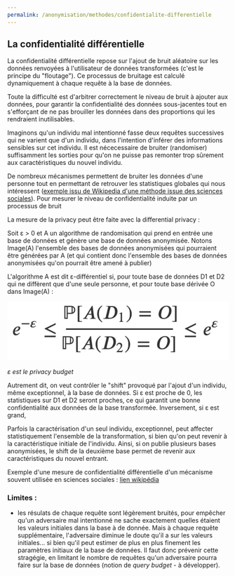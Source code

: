 ```yaml
---
permalink: /anonymisation/methodes/confidentialite-differentielle
---
```



## La confidentialité différentielle

La confidentialité différentielle repose sur l'ajout de bruit aléatoire sur les données renvoyées à l'utilisateur de données transformées (c'est le principe du "floutage"). Ce processus de bruitage est calculé dynamiquement à chaque requête à la base de données.

Toute la difficulté est d'arbitrer correctement le niveau de bruit à ajouter aux données, pour garantir la confidentialité des données sous-jacentes tout en s'efforçant de ne pas brouiller les données dans des proportions qui les rendraient inutilisables. 

Imaginons qu'un individu mal intentionné fasse deux requêtes successives qui ne varient que d'un individu, dans l'intention d'inférer des informations sensibles sur cet individu. Il est nécecessaire de bruiter (randomiser) suffisamment les sorties pour qu'on ne puisse pas remonter trop sûrement aux caractéristiques du nouvel individu. 

De nombreux mécanismes permettent de bruiter les données d'une personne tout en permettant de retrouver les statistiques globales qui nous intéressent ([exemple issu de Wikipedia d'une méthode issue des sciences sociales](https://fr.wikipedia.org/wiki/Confidentialit%C3%A9_diff%C3%A9rentielle#Illustration)). Pour mesurer le niveau de confidentialité induite par un processus de bruit 

La mesure de la privacy peut être faite avec la differential privacy :

Soit ε > 0 et A un algorithme de randomisation qui prend en entrée une base de données et génère une base de données anonymisée. Notons Image(A) l'ensemble des bases de données anonymisées qui pourraient être générées par A (et qui contient donc l'ensemble des bases de données anonymisées qu'on pourrait être amené à publier)

L'algorithme A est dit ε-différentiel si, pour toute base de données  D1 et D2 qui ne diffèrent que d'une seule personne, et pour toute base dérivée O dans Image(A) :

![encadrement de la probabilité de remonter à la base de données à partir de l'image](./images/differential-privacy.png)

_ε est le privacy budget_


Autrement dit, on veut contrôler le "shift" provoqué par l'ajout d'un individu, même exceptionnel, à la base de données. Si ε est proche de 0, les statistiques sur D1 et D2 seront proches, ce qui garantit une bonne confidentialité aux données de la base transformée. Inversement, si ε est grand, 

Parfois la caractérisation d'un seul individu, exceptionnel, peut affecter statistiquement l'ensemble de la transformation, si bien qu'on peut revenir à la caractéristique initiale de l'individu.
Ainsi, si on publie plusieurs bases anonymisées, le shift de la deuxième base permet de revenir aux caractéristiques du nouvel entrant.

Exemple d'une mesure de confidentialité différentielle d'un mécanisme souvent utilisée en sciences sociales : [lien wikipédia](https://fr.wikipedia.org/wiki/Confidentialit%C3%A9_diff%C3%A9rentielle#Illustration)


### Limites :
- les résulats de chaque requête sont légèrement bruités, pour empêcher qu'un adversaire mal intentionné ne sache exactement quelles étaient les valeurs initiales dans la base à de donnée. Mais à chaque requête supplémentaire, l'adversaire diminue le doute qu'il a sur les valeurs initiales... si bien qu'il peut estimer de plus en plus finement les paramètres initiaux de la base de données. Il faut donc prévenir cette stragégie, en limitant le nombre de requêtes qu'un adversaire pourra faire sur la base de données (notion de _query budget_ - à développer). 
